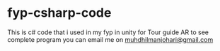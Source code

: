 # fyp-csharp-code

This is c# code that i used in my fyp in unity for Tour guide AR to see complete program you can email me on muhdhilmanjohari@gmail.com
